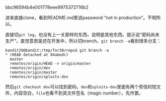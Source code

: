 bbc96594b4e001778eee9975372716b2

进来直接clone，看到README.md里说password “not in production”。不明所以。

直接切`git log`，也没有上一关那样的东西，说明是其他东西。提示说“密码尚未生产”，直觉意思是还在开发中，所以切branch。`git branch -a`看到很多分支：
```
bandit29@bandit:/tmp/for30/repo$ git branch -a
* (HEAD detached at 84abedc)
  master
  remotes/origin/HEAD -> origin/master
  remotes/origin/dev
  remotes/origin/master
  remotes/origin/sploits-dev
```
然后`git checkout dev`可以找到密码。`dev`和`sploits-dev`里面有两个奇怪的短文件，内容空白，`file`也看不到其文件签名（magic number），先作罢。